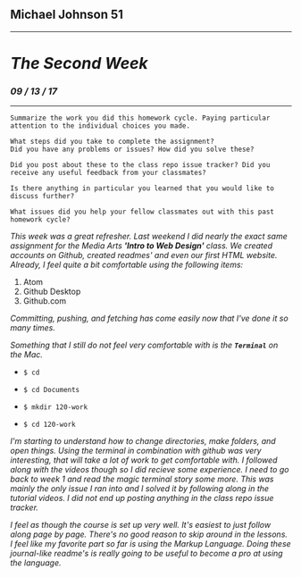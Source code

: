 ## Michael Johnson 51
---
# *The Second Week*
### *09 / 13 / 17*
---

    Summarize the work you did this homework cycle. Paying particular attention to the individual choices you made.

    What steps did you take to complete the assignment?
    Did you have any problems or issues? How did you solve these?

    Did you post about these to the class repo issue tracker? Did you receive any useful feedback from your classmates?

    Is there anything in particular you learned that you would like to discuss further?

    What issues did you help your fellow classmates out with this past homework cycle?

*This week was a great refresher. Last weekend I did nearly the exact same assignment for the Media Arts **'Intro to Web Design'** class. We created accounts on Github, created readmes' and even our first HTML website. Already, I feel quite a bit comfortable using the following items:*

1. Atom
2. Github Desktop
3. Github.com

*Committing, pushing, and fetching has come easily now that I've done it so many times.*

*Something that I still do not feel very comfortable with is the **``Terminal``** on the Mac.*

- ``$ cd``

- ``$ cd Documents``

- ``$ mkdir 120-work``

- ``$ cd 120-work``

*I'm starting to understand how to change directories, make folders, and open things. Using the terminal in combination with github was very interesting, that will take a lot of work to get comfortable with. I followed along with the videos though so I did recieve some experience. I need to go back to week 1 and read the magic terminal story some more. This was mainly the only issue I ran into and I solved it by following along in the tutorial videos. I did not end up posting anything in the class repo issue tracker.*

*I feel as though the course is set up very well. It's easiest to just follow along page by page. There's no good reason to skip around in the lessons. I feel like my favorite part so far is using the Markup Language. Doing these journal-like readme's is really going to be useful to become a pro at using the language.*
